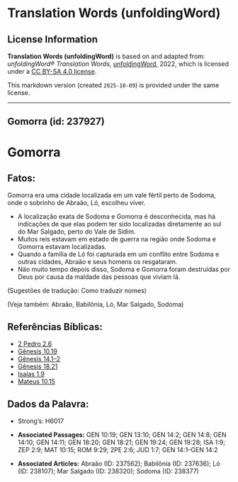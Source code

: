 # Translation Words (unfoldingWord)

## License Information

**Translation Words (unfoldingWord)** is based on and adapted from: _unfoldingWord® Translation Words_, [unfoldingWord](https://unfoldingword.org/utw), 2022, which is licensed under a [CC BY-SA 4.0 license](https://creativecommons.org/licenses/by-sa/4.0/legalcode.en).

This markdown version (created `2025-10-09`) is provided under the same license.



--------------------------------

## Gomorra (id: 237927)

Gomorra
=======

Fatos:
------

Gomorra era uma cidade localizada em um vale fértil perto de Sodoma, onde o sobrinho de Abraão, Ló, escolheu viver.

* A localização exata de Sodoma e Gomorra é desconhecida, mas há indicações de que elas podem ter sido localizadas diretamente ao sul do Mar Salgado, perto do Vale de Sidim.
* Muitos reis estavam em estado de guerra na região onde Sodoma e Gomorra estavam localizadas.
* Quando a família de Ló foi capturada em um conflito entre Sodoma e outras cidades, Abraão e seus homens os resgataram.
* Não muito tempo depois disso, Sodoma e Gomorra foram destruídas por Deus por causa da maldade das pessoas que viviam lá.

(Sugestões de tradução: Como traduzir nomes)

(Veja também: Abraão, Babilônia, Ló, Mar Salgado, Sodoma)

Referências Bíblicas:
---------------------

* [2 Pedro 2\.6](https://ref.ly/2Pet2:6)
* [Gênesis 10\.19](https://ref.ly/Gen10:19)
* [Gênesis 14\.1–2](https://ref.ly/Gen14:1-Gen14:2)
* [Gênesis 18\.21](https://ref.ly/Gen18:21)
* [Isaías 1\.9](https://ref.ly/Isa1:9)
* [Mateus 10\.15](https://ref.ly/Matt10:15)

Dados da Palavra:
-----------------

* Strong’s: H6017

* **Associated Passages:** GEN 10:19; GEN 13:10; GEN 14:2; GEN 14:8; GEN 14:10; GEN 14:11; GEN 18:20; GEN 18:21; GEN 19:24; GEN 19:28; ISA 1:9; ZEP 2:9; MAT 10:15; ROM 9:29; 2PE 2:6; JUD 1:7; GEN 14:1–GEN 14:2
* **Associated Articles:** Abraão (ID: 237562); Babilônia (ID: 237636); Ló (ID: 238107); Mar Salgado (ID: 238320); Sodoma (ID: 238377)

